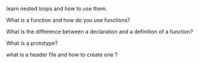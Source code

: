 learn nested loops and how to use them. 

What is a function and how do you use functions? 

What is the difference between a declaration and a definition of a function? 

What is a prototype?

what is a header file and how to create one ?
